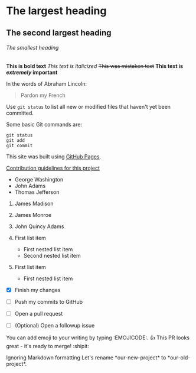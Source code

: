 # The largest heading
## The second largest heading
###### The smallest heading

**This is bold text**
*This text is italicized*
~~This was mistaken text~~
**This text is _extremely_ important**

In the words of Abraham Lincoln:

> Pardon my French

Use `git status` to list all new or modified files that haven't yet been committed.

Some basic Git commands are:
```
git status
git add
git commit
```

This site was built using [GitHub Pages](https://pages.github.com/).

[Contribution guidelines for this project](docs/CONTRIBUTING.md)

- George Washington
- John Adams
- Thomas Jefferson

1. James Madison
2. James Monroe
3. John Quincy Adams

1. First list item
   - First nested list item
    - Second nested list item
     
100. First list item
     - First nested list item
     
- [x] Finish my changes
- [ ] Push my commits to GitHub
- [ ] Open a pull request
- [ ] \(Optional) Open a followup issue


You can add emoji to your writing by typing :EMOJICODE:.
:+1: This PR looks great - it's ready to merge! :shipit:

 Ignoring Markdown formatting
Let's rename \*our-new-project\* to \*our-old-project\*.
